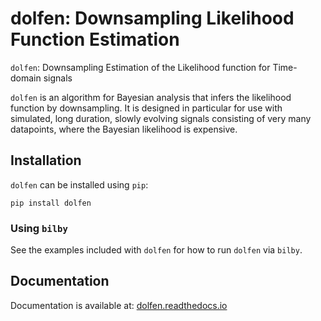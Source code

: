 # dolfen: Downsampling Likelihood Function Estimation

``dolfen``: Downsampling Estimation of the Likelihood function for Time-domain signals

``dolfen`` is an algorithm for Bayesian analysis that infers the likelihood function by downsampling. It is designed in particular for use with simulated, long duration, slowly evolving signals consisting of very many datapoints, where the Bayesian likelihood is expensive.

## Installation

``dolfen`` can be installed using ``pip``:

```console
pip install dolfen
```

### Using ``bilby``

<!--
As of `bilby` version 1.1.0, ``dolia`` is now supported by default but it is still an optional requirement. See the [``bilby`` documentation](https://lscsoft.docs.ligo.org/bilby/index.html) for installation instructions for `bilby`
-->

See the examples included with ``dolfen`` for how to run ``dolfen`` via ``bilby``.

## Documentation

Documentation is available at: [dolfen.readthedocs.io](https://dolfen.readthedocs.io/)

<!--
## Contributing

Please see the guidelines [here](https://github.com/jethrolinley/dolfen/CONTRIBUTING.md).


## Citing

If you find ``dolfen`` useful in your work please cite the DOI for this code and our papers:


-->
